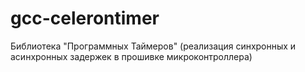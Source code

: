 # gcc-celerontimer
Библиотека "Программных Таймеров" (реализация синхронных и асинхронных задержек в прошивке микроконтроллера)
